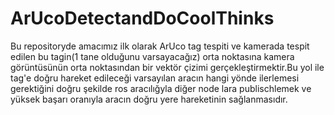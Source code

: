 # ArUcoDetectandDoCoolThinks

Bu repositoryde amacımız ilk olarak ArUco tag tespiti ve kamerada tespit edilen bu tagin(1 tane olduğunu varsayacağız)
orta noktasına kamera görüntüsünün orta noktasından bir vektör çizimi gerçekleştirmektir.Bu yol ile tag'e doğru hareket edileceği varsayılan aracın hangi yönde ilerlemesi gerektiğini doğru şekilde ros aracılığyla diğer node lara publischlemek ve yüksek başarı oranıyla aracın doğru yere hareketinin sağlanmasıdır.






